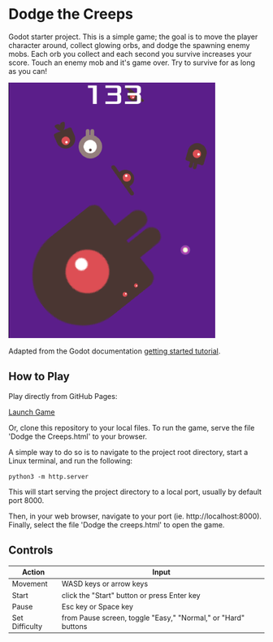 # Dodge the Creeps

 Godot starter project. This is a simple game; the goal is to move the player character around, collect glowing orbs, and dodge the spawning enemy mobs. Each orb you collect and each second you survive increases your score. Touch an enemy mob and it's game over. Try to survive for as long as you can!  
 
 ![screenshot from game](screenshot.png)

 Adapted from the Godot documentation [getting started tutorial](https://docs.godotengine.org/en/stable/getting_started/first_2d_game/index.html).  
  

## How to Play

Play directly from GitHub Pages:  

[Launch Game](https://stomobe.github.io/Dodge-the-Creeps/Dodge%20the%20Creeps.html)  


 Or, clone this repository to your local files. To run the game, serve the file 'Dodge the Creeps.html' to your browser.  

 A simple way to do so is to navigate to the project root directory, start a Linux terminal, and run the following:  
 ```
 python3 -m http.server
```
 This will start serving the project directory to a local port, usually by default port 8000.  
 
 Then, in your web browser, navigate to your port (ie. http://localhost:8000). Finally, select the file 'Dodge the creeps.html' to open the game.  
  

## Controls
 
 | Action | Input |
| --- | --- |
| Movement | WASD keys or arrow keys |
| Start | click the "Start" button or press Enter key |
| Pause | Esc key or Space key |
| Set Difficulty | from Pause screen, toggle "Easy," "Normal," or "Hard" buttons |

